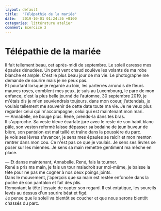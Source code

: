 ```yaml
---
layout: default
title:  "Télépathie de la mariée"
date:   2019-10-01 01:24:36 +0100
categories: littérature atelier
comment: Exercice 2
---
```

# Télépathie de la mariée

Il fait tellement beau, cet après-midi de septembre. Le soleil caresse mes épaules dénudées. Un petit vent chaud soulève les volants de ma robe blanche et ample. C'est le plus beau jour de ma vie. Le photographe me demande de sourire mais je ne peux pas.  
Et pourtant lorsque je regarde au loin, les parterres arrondis de fleurs mauves roses, comblent mes yeux, je suis au Luxembourg, le parc de mon enfance, c'est la plus belle journé de l'automne, 30 septembre 2019, je m'étais dis je m'en souviendrais toujours, dans mon coeur, j'attendais, je voulais tellement me souvenir de cette date toute ma vie.
Je ne veux plus regarder celui qui m'accompagne, celui qui est maintenant mon mari.  
— Annabelle, ne bouge plus. René, prends-la dans tes bras.  
Il s'approche. Sa veste bleue écarlate jure avec le reste de son habit blanc pâle, son veston refermé laisse dépasser sa bedaine de jeun buveur de bière, son pantalon est mal taillé et traîne dans la poussière du parc.  
je vois ses lèvres s'avancer, je sens mes épaules se raidir et mon menton rentrer dans mon cou. Ce n'est pas ce que je voulais. Je sens ses lèvres se poser sur les miennes. Je sens sa main remettre gentiment ma mèche en place.

— Et danse maintenant, Annabelle. René, fais la tourner.  
René a pris ma main, je fais un tour maladroit sur moi-même, je baisse la tête pour ne pas me cogner à nos deux poings joints.  
Dans le mouvement, j'aperçois que sa main est restée enfoncée dans la poche de son pantalon et fait des plis.  
Remontant la tête j'essaie de capter son regard. Il est extatique, les sourcils levés au dessus d'un sourire béat et figé.  
Je pense que le soleil va bientôt se coucher et que nous serons bientôt chassés du parc.


